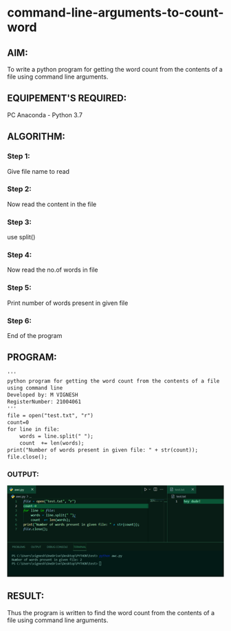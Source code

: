 # command-line-arguments-to-count-word
## AIM:
To write a python program for getting the word count from the contents of a file using command line arguments.
## EQUIPEMENT'S REQUIRED: 
PC
Anaconda - Python 3.7
## ALGORITHM: 
### Step 1:
Give file name to read
### Step 2: 
 Now read the content in the file
### Step 3: 
use split()
### Step 4:  
Now read the no.of words in file 
### Step 5: 
Print number of words present in given file
### Step 6: 
End of the program
## PROGRAM:
~~~
''' 
python program for getting the word count from the contents of a file using command line
Developed by: M VIGNESH
RegisterNumber: 21004061
'''
file = open("test.txt", "r") 
count=0 
for line in file:    
    words = line.split(" ");
    count  += len(words);  
print("Number of words present in given file: " + str(count));  
file.close();  
~~~

### OUTPUT:
![sec](exp12.png)


## RESULT:
Thus the program is written to find the word count from the contents of a file using command line arguments.
